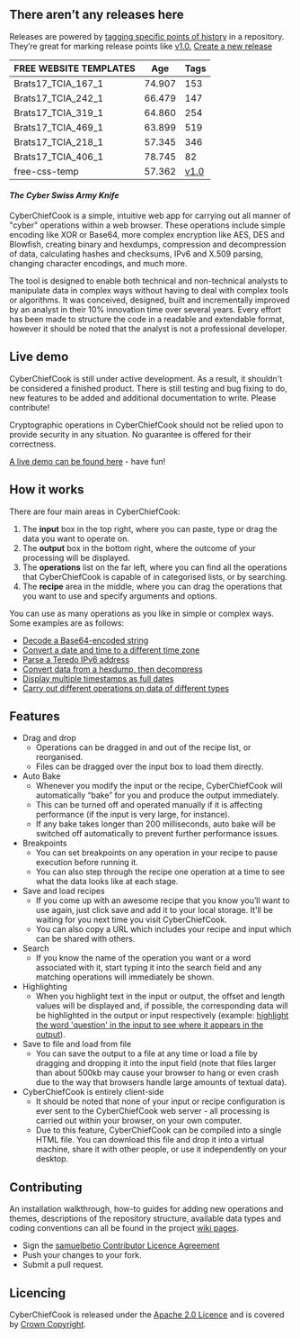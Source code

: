 ## There aren’t any releases here
Releases are powered by [tagging specific points of history](https://github.com/websitebloger/free-css-temp/tags) in a repository. They’re great for marking release points like [v1.0.](https://github.com/websitebloger/free-css-temp/releases/tag/v1.0) [Create a new release](https://github.com/websitebloger/free-css-temp/releases/new)

|FREE WEBSITE TEMPLATES|Age|Tags|
|---------|---|--------|
|Brats17_TCIA_167_1|74.907|153|
|Brats17_TCIA_242_1|66.479|147|
|Brats17_TCIA_319_1|64.860|254|
|Brats17_TCIA_469_1|63.899|519|
|Brats17_TCIA_218_1|57.345|346|
|Brats17_TCIA_406_1|78.745|82|
|free-css-temp|57.362|[v1.0](https://github.com/websitebloger/free-css-temp/releases/tag/v1.0)|



#### *The Cyber Swiss Army Knife*

CyberChiefCook is a simple, intuitive web app for carrying out all manner of "cyber" operations within a web browser. These operations include simple encoding like XOR or Base64, more complex encryption like AES, DES and Blowfish, creating binary and hexdumps, compression and decompression of data, calculating hashes and checksums, IPv6 and X.509 parsing, changing character encodings, and much more.

The tool is designed to enable both technical and non-technical analysts to manipulate data in complex ways without having to deal with complex tools or algorithms. It was conceived, designed, built and incrementally improved by an analyst in their 10% innovation time over several years. Every effort has been made to structure the code in a readable and extendable format, however it should be noted that the analyst is not a professional developer.

## Live demo

CyberChiefCook is still under active development. As a result, it shouldn't be considered a finished product. There is still testing and bug fixing to do, new features to be added and additional documentation to write. Please contribute!

Cryptographic operations in CyberChiefCook should not be relied upon to provide security in any situation. No guarantee is offered for their correctness.

[A live demo can be found here][1] - have fun!


## How it works

There are four main areas in CyberChiefCook:

 1. The **input** box in the top right, where you can paste, type or drag the data you want to operate on.
 2. The **output** box in the bottom right, where the outcome of your processing will be displayed.
 3. The **operations** list on the far left, where you can find all the operations that CyberChiefCook is capable of in categorised lists, or by searching.
 4. The **recipe** area in the middle, where you can drag the operations that you want to use and specify arguments and options.

You can use as many operations as you like in simple or complex ways. Some examples are as follows:

 - [Decode a Base64-encoded string][2]
 - [Convert a date and time to a different time zone][3]
 - [Parse a Teredo IPv6 address][4]
 - [Convert data from a hexdump, then decompress][5]
 - [Display multiple timestamps as full dates][6]
 - [Carry out different operations on data of different types][7]


## Features

 - Drag and drop
     - Operations can be dragged in and out of the recipe list, or reorganised.
     - Files can be dragged over the input box to load them directly.
 - Auto Bake
     - Whenever you modify the input or the recipe, CyberChiefCook will automatically “bake” for you and produce the output immediately.
     - This can be turned off and operated manually if it is affecting performance (if the input is very large, for instance).
     - If any bake takes longer than 200 milliseconds, auto bake will be switched off automatically to prevent further performance issues.
 - Breakpoints
     - You can set breakpoints on any operation in your recipe to pause execution before running it.
     - You can also step through the recipe one operation at a time to see what the data looks like at each stage.
 - Save and load recipes
     - If you come up with an awesome recipe that you know you’ll want to use again, just click save and add it to your local storage. It'll be waiting for you next time you visit CyberChiefCook.
     - You can also copy a URL which includes your recipe and input which can be shared with others.
 - Search
     - If you know the name of the operation you want or a word associated with it, start typing it into the search field and any matching operations will immediately be shown.
 - Highlighting
     - When you highlight text in the input or output, the offset and length values will be displayed and, if possible, the corresponding data will be highlighted in the output or input respectively (example: [highlight the word 'question' in the input to see where it appears in the output][8]).
 - Save to file and load from file
     - You can save the output to a file at any time or load a file by dragging and dropping it into the input field (note that files larger than about 500kb may cause your browser to hang or even crash due to the way that browsers handle large amounts of textual data).
 - CyberChiefCook is entirely client-side
     - It should be noted that none of your input or recipe configuration is ever sent to the CyberChiefCook web server - all processing is carried out within your browser, on your own computer.
     - Due to this feature, CyberChiefCook can be compiled into a single HTML file. You can download this file and drop it into a virtual machine, share it with other people, or use it independently on your desktop.



## Contributing

An installation walkthrough, how-to guides for adding new operations and themes, descriptions of the repository structure, available data types and coding conventions can all be found in the project [wiki pages](https://github.com/samuelbetio/CyberChiefCook/wiki).

 - Sign the [samuelbetio Contributor Licence Agreement](https://github.com/samuelbetio/Gaffer/wiki/samuelbetio-OSS-Contributor-License-Agreement-V1.0)
 - Push your changes to your fork.
 - Submit a pull request.


## Licencing

CyberChiefCook is released under the [Apache 2.0 Licence](https://www.apache.org/licenses/LICENSE-2.0) and is covered by [Crown Copyright](https://www.nationalarchives.gov.uk/information-management/re-using-public-sector-information/copyright-and-re-use/crown-copyright/).


  [1]: https://samuelbetio.github.io/CyberChiefCook
  [2]: https://samuelbetio.github.io/CyberChiefCook/#recipe=From_Base64('A-Za-z0-9%2B/%3D',true)&input=VTI4Z2JHOXVaeUJoYm1RZ2RHaGhibXR6SUdadmNpQmhiR3dnZEdobElHWnBjMmd1
  [3]: https://samuelbetio.github.io/CyberChiefCook/#recipe=Translate_DateTime_Format('Standard%20date%20and%20time','DD/MM/YYYY%20HH:mm:ss','UTC','dddd%20Do%20MMMM%20YYYY%20HH:mm:ss%20Z%20z','Australia/Queensland')&input=MTUvMDYvMjAxNSAyMDo0NTowMA
  [4]: https://samuelbetio.github.io/CyberChiefCook/#recipe=Parse_IPv6_address()&input=MjAwMTowMDAwOjQxMzY6ZTM3ODo4MDAwOjYzYmY6M2ZmZjpmZGQy
  [5]: https://samuelbetio.github.io/CyberChiefCook/#recipe=From_Hexdump()Gunzip()&input=MDAwMDAwMDAgIDFmIDhiIDA4IDAwIDEyIGJjIGYzIDU3IDAwIGZmIDBkIGM3IGMxIDA5IDAwIDIwICB8Li4uLi6881cu/y7HwS4uIHwKMDAwMDAwMTAgIDA4IDA1IGQwIDU1IGZlIDA0IDJkIGQzIDA0IDFmIGNhIDhjIDQ0IDIxIDViIGZmICB8Li7QVf4uLdMuLsouRCFb/3wKMDAwMDAwMjAgIDYwIGM3IGQ3IDAzIDE2IGJlIDQwIDFmIDc4IDRhIDNmIDA5IDg5IDBiIDlhIDdkICB8YMfXLi6%2BQC54Sj8uLi4ufXwKMDAwMDAwMzAgIDRlIGM4IDRlIDZkIDA1IDFlIDAxIDhiIDRjIDI0IDAwIDAwIDAwICAgICAgICAgICB8TshObS4uLi5MJC4uLnw
  [6]: https://samuelbetio.github.io/CyberChiefCook/#recipe=Fork('%5C%5Cn','%5C%5Cn',false)From_UNIX_Timestamp('Seconds%20(s)')&input=OTc4MzQ2ODAwCjEwMTI2NTEyMDAKMTA0NjY5NjQwMAoxMDgxMDg3MjAwCjExMTUzMDUyMDAKMTE0OTYwOTYwMA
  [7]: https://samuelbetio.github.io/CyberChiefCook/#recipe=Fork('%5C%5Cn','%5C%5Cn',false)Conditional_Jump('1',2,10)To_Hex('Space')Return()To_Base64('A-Za-z0-9%2B/%3D')&input=U29tZSBkYXRhIHdpdGggYSAxIGluIGl0ClNvbWUgZGF0YSB3aXRoIGEgMiBpbiBpdA
  [8]: https://samuelbetio.github.io/CyberChiefCook/#recipe=XOR(%7B'option':'Hex','string':'3a'%7D,'',false)To_Hexdump(16,false,false)&input=VGhlIGFuc3dlciB0byB0aGUgdWx0aW1hdGUgcXVlc3Rpb24gb2YgbGlmZSwgdGhlIFVuaXZlcnNlLCBhbmQgZXZlcnl0aGluZyBpcyA0Mi4
